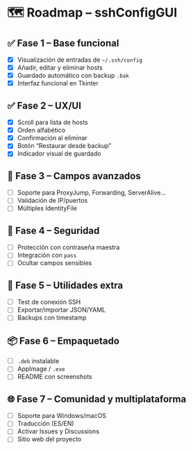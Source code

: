 # 🗺️ Roadmap – sshConfigGUI

## ✅ Fase 1 – Base funcional
- [x] Visualización de entradas de `~/.ssh/config`
- [x] Añadir, editar y eliminar hosts
- [x] Guardado automático con backup `.bak`
- [x] Interfaz funcional en Tkinter

## ✅ Fase 2 – UX/UI
- [x] Scroll para lista de hosts
- [x] Orden alfabético
- [x] Confirmación al eliminar
- [x] Botón “Restaurar desde backup”
- [x] Indicador visual de guardado

## 🧩 Fase 3 – Campos avanzados
- [ ] Soporte para ProxyJump, Forwarding, ServerAlive...
- [ ] Validación de IP/puertos
- [ ] Múltiples IdentityFile

## 🔐 Fase 4 – Seguridad
- [ ] Protección con contraseña maestra
- [ ] Integración con `pass`
- [ ] Ocultar campos sensibles

## 🧪 Fase 5 – Utilidades extra
- [ ] Test de conexión SSH
- [ ] Exportar/importar JSON/YAML
- [ ] Backups con timestamp

## 📦 Fase 6 – Empaquetado
- [ ] `.deb` instalable
- [ ] AppImage / `.exe`
- [ ] README con screenshots

## 🌐 Fase 7 – Comunidad y multiplataforma
- [ ] Soporte para Windows/macOS
- [ ] Traducción (ES/EN)
- [ ] Activar Issues y Discussions
- [ ] Sitio web del proyecto
